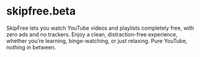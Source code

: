 # skipfree.beta
SkipFree lets you watch YouTube videos and playlists completely free, with zero ads and no trackers. Enjoy a clean, distraction-free experience, whether you’re learning, binge-watching, or just relaxing. Pure YouTube, nothing in between.
